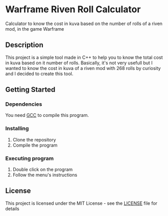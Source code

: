 # Warframe Riven Roll Calculator
Calculator to know the cost in kuva based on the number of rolls of a riven mod, in the game Warframe

## Description

This project is a simple tool made in C++ to help you to know the total cost in kuva based on it number of rolls.
Basically, it's not very usefull but I wanted to know the cost in kuva of a riven mod with 268 rolls by curiosity and I decided to create this tool.

## Getting Started

### Dependencies

You need [GCC](https://gcc.gnu.org/install/) to compile this program.

### Installing

1. Clone the repository
2. Compile the program

### Executing program

1. Double click on the program
2. Follow the menu's instructions

## License

This project is licensed under the MIT License - see the [LICENSE](LICENSE) file for details